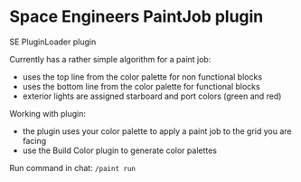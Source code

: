 # Space Engineers PaintJob plugin

SE PluginLoader plugin

Currently has a rather simple algorithm for a paint job:
- uses the top line from the color palette for non functional blocks
- uses the bottom line from the color palette for functional blocks
- exterior lights are assigned starboard and port colors (green and red)

Working with plugin:
- the plugin uses your color palette to apply a paint job to the grid you are facing
- use the Build Color plugin to generate color palettes

Run command in chat:
```/paint run```

